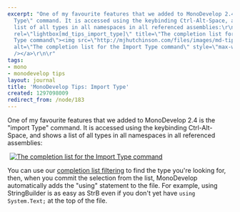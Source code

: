 ```yaml
---
excerpt: "One of my favourite features that we added to MonoDevelop 2.4 is the \"import
  Type\" command. It is accessed using the keybinding Ctrl-Alt-Space, and shows a
  list of all types in all namespaces in all referenced assemblies:\r\n\r\n<a href=\"http://mjhutchinson.com/files/images/md-tips/import-type.png\"
  rel=\"lightbox[md_tips_import_type]\" title=\"The completion list for the Import
  Type command\"><img src=\"http://mjhutchinson.com/files/images/md-tips/t/import-type.png\"
  alt=\"The completion list for the Import Type command\" style=\"max-width:98%; display:block;margin-left:auto;margin-right:auto;\"
  /></a>\r\n\r"
tags:
- mono
- monodevelop tips
layout: journal
title: 'MonoDevelop Tips: Import Type'
created: 1297098009
redirect_from: /node/183
---
```

One of my favourite features that we added to MonoDevelop 2.4 is the "import Type" command. It is accessed using the keybinding Ctrl-Alt-Space, and shows a list of all types in all namespaces in all referenced assemblies:

<a href="http://mjhutchinson.com/files/images/md-tips/import-type.png" rel="lightbox[md_tips_import_type]" title="The completion list for the Import Type command"><img src="http://mjhutchinson.com/files/images/md-tips/t/import-type.png" alt="The completion list for the Import Type command" style="max-width:98%; display:block;margin-left:auto;margin-right:auto;" /></a>

You can use our <a href="http://mjhutchinson.com/journal/2011/02/07/completion_list_filtering"/>completion list filtering</a> to find the type you're looking for, then, when you commit the selection from the list, MonoDevelop automatically adds the "using" statement to the file. For example, using StringBuilder is as easy as <ctrl-alt-space>StrB<space> even if you don't yet have <code>using System.Text;</code> at the top of the file.
